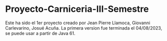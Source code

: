 # Proyecto-Carniceria-III-Semestre
Este ha sido el 1er proyecto creado por Jean Pierre Llamoca, Giovanni Carlevarino, Josué Acuña. 
La primera version fue terminada el 04/08/2023, se puede usar a partir de Java 61.
